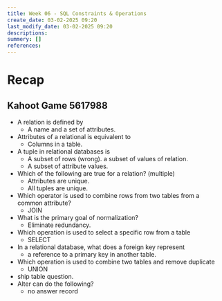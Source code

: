 ```yaml
---
title: Week 06 - SQL Constraints & Operations
create_date: 03-02-2025 09:20
last_modify_date: 03-02-2025 09:20
descriptions: 
summery: []
references:
---
```

# Recap
## Kahoot Game 5617988
- A relation is defined by 
	- A name and a set of attributes.
- Attributes of a relational is equivalent to
	- Columns in a table.
- A tuple in relational databases is 
	- A subset of rows (wrong). a subset of values of relation.
	- A subset of attribute values.
- Which of the following are true for a relation? (multiple)
	- Attributes are unique.
	- All tuples are unique.
- Which operator is used to combine rows from two tables from a common attribute?
	- JOIN
- What is the primary goal of normalization?
	- Eliminate redundancy.
- Which operation is used to select a specific row from a table
	- SELECT
- In a relational database, what does a foreign key represent
	- a reference to a primary key in another table.
- Which operation is used to combine two tables and remove duplicate 
	- UNION
- ship table question.
- Alter can do the following?
	- no answer record


